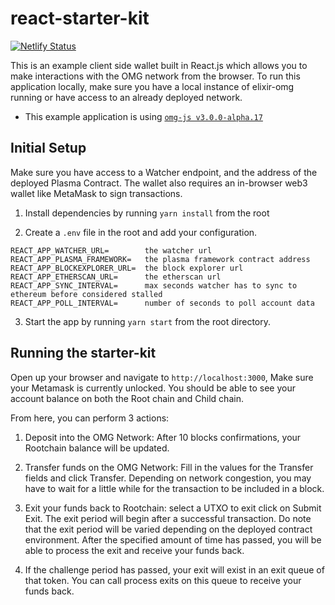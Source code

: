 # react-starter-kit

[![Netlify Status](https://api.netlify.com/api/v1/badges/21aadcdd-99f2-4ddd-be65-7797c0ca1cdc/deploy-status)](https://app.netlify.com/sites/omgnetwork-browser-wallet/deploys)

This is an example client side wallet built in React.js which allows you to make interactions with the OMG network from the browser.
To run this application locally, make sure you have a local instance of elixir-omg running or have access to an already deployed network.

- This example application is using [`omg-js v3.0.0-alpha.17`](https://github.com/omisego/omg-js)

## Initial Setup

Make sure you have access to a Watcher endpoint, and the address of the deployed Plasma Contract. The wallet also requires an in-browser web3 wallet like MetaMask to sign transactions.

1. Install dependencies by running `yarn install` from the root

2. Create a `.env` file in the root and add your configuration.
```env
REACT_APP_WATCHER_URL=        the watcher url
REACT_APP_PLASMA_FRAMEWORK=   the plasma framework contract address
REACT_APP_BLOCKEXPLORER_URL=  the block explorer url 
REACT_APP_ETHERSCAN_URL=      the etherscan url 
REACT_APP_SYNC_INTERVAL=      max seconds watcher has to sync to ethereum before considered stalled
REACT_APP_POLL_INTERVAL=      number of seconds to poll account data
```

3. Start the app by running `yarn start` from the root directory.

## Running the starter-kit

Open up your browser and navigate to `http://localhost:3000`, Make sure your Metamask is currently unlocked. You should be able to see your account balance on both the Root chain and Child chain.

From here, you can perform 3 actions:

1. Deposit into the OMG Network: After 10 blocks confirmations, your Rootchain balance will be updated.

2. Transfer funds on the OMG Network: Fill in the values for the Transfer fields and click Transfer. Depending on network congestion, you may have to wait for a little while for the transaction to be included in a block.

3. Exit your funds back to Rootchain: select a UTXO to exit click on Submit Exit. The exit period will begin after a successful transaction. Do note that the exit period will be varied depending on the deployed contract environment. After the specified amount of time has passed, you will be able to process the exit and receive your funds back.

4. If the challenge period has passed, your exit will exist in an exit queue of that token. You can call process exits on this queue to receive your funds back.
